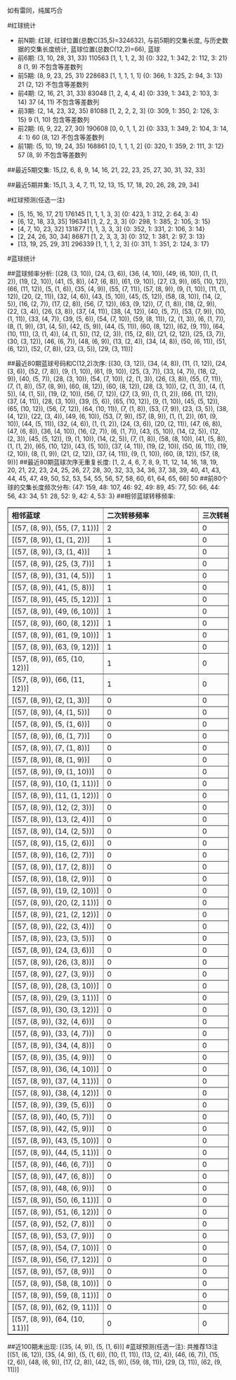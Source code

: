 <!-- 
.. title: 大乐透12096期(2012-08-18)数据分析报告
.. slug: dlott-12096-2012-08-18-report
.. date: 2012-08-19 08:00:00 UTC+08:00
.. tags: Lottery
.. link: 
.. description: 
.. type: text
-->

如有雷同，纯属巧合

<!-- TEASER_END-->

#红球统计

- 前N期: 红球, 红球位置(总数C(35,5)=324632), 与前5期的交集长度, 与历史数据的交集长度统计, 蓝球位置(总数C(12,2)=66), 蓝球
- 前6期: (3, 10, 28, 31, 33) 110563 [1, 1, 1, 2, 3] {0: 322, 1: 342, 2: 112, 3: 21} 8 (1, 9) 不包含等差数列
- 前5期: (8, 9, 23, 25, 31) 228683 [1, 1, 1, 1, 1] {0: 366, 1: 325, 2: 94, 3: 13} 21 (2, 12) 不包含等差数列
- 前4期: (2, 16, 21, 31, 33) 83048 [1, 2, 4, 4, 4] {0: 339, 1: 343, 2: 103, 3: 14} 37 (4, 11) 不包含等差数列
- 前3期: (2, 14, 23, 32, 35) 81088 [1, 2, 2, 2, 3] {0: 309, 1: 350, 2: 126, 3: 15} 9 (1, 10) 包含等差数列
- 前2期: (6, 9, 22, 27, 30) 190608 [0, 0, 1, 1, 2] {0: 333, 1: 349, 2: 104, 3: 14, 4: 1} 60 (8, 12) 不包含等差数列
- 前1期: (5, 10, 19, 24, 35) 168861 [0, 1, 1, 1, 2] {0: 320, 1: 359, 2: 111, 3: 12} 57 (8, 9) 不包含等差数列

##最近5期交集:
15,[2, 6, 8, 9, 14, 16, 21, 22, 23, 25, 27, 30, 31, 32, 33]

##最近5期并集:
15,[1, 3, 4, 7, 11, 12, 13, 15, 17, 18, 20, 26, 28, 29, 34]

#红球预测(任选一注)

- [5, 15, 16, 17, 21] 176145 [1, 1, 1, 3, 3] {0: 423, 1: 312, 2: 64, 3: 4}
- [6, 12, 18, 33, 35] 196341 [1, 2, 2, 3, 3] {0: 298, 1: 385, 2: 105, 3: 15}
- [4, 7, 10, 23, 32] 131877 [1, 1, 3, 3, 3] {0: 352, 1: 331, 2: 106, 3: 14}
- [2, 24, 26, 30, 34] 86871 [1, 2, 3, 3, 3] {0: 312, 1: 381, 2: 97, 3: 13}
- [13, 19, 25, 29, 31] 296339 [1, 1, 1, 2, 3] {0: 311, 1: 351, 2: 124, 3: 17}

#蓝球统计

##蓝球频率分析:
[(28, (3, 10)), (24, (3, 6)), (36, (4, 10)), (49, (6, 10)), (1, (1, 2)), (19, (2, 10)), (41, (5, 8)), (47, (6, 8)), (61, (9, 10)), (27, (3, 9)), (65, (10, 12)), (66, (11, 12)), (5, (1, 6)), (35, (4, 9)), (55, (7, 11)), (57, (8, 9)), (9, (1, 10)), (11, (1, 12)), (20, (2, 11)), (32, (4, 6)), (43, (5, 10)), (45, (5, 12)), (58, (8, 10)), (14, (2, 5)), (16, (2, 7)), (17, (2, 8)), (56, (7, 12)), (63, (9, 12)), (7, (1, 8)), (18, (2, 9)), (22, (3, 4)), (26, (3, 8)), (37, (4, 11)), (38, (4, 12)), (40, (5, 7)), (53, (7, 9)), (10, (1, 11)), (33, (4, 7)), (39, (5, 6)), (54, (7, 10)), (59, (8, 11)), (2, (1, 3)), (6, (1, 7)), (8, (1, 9)), (31, (4, 5)), (42, (5, 9)), (44, (5, 11)), (60, (8, 12)), (62, (9, 11)), (64, (10, 11)), (3, (1, 4)), (4, (1, 5)), (12, (2, 3)), (15, (2, 6)), (21, (2, 12)), (25, (3, 7)), (30, (3, 12)), (46, (6, 7)), (48, (6, 9)), (13, (2, 4)), (34, (4, 8)), (50, (6, 11)), (51, (6, 12)), (52, (7, 8)), (23, (3, 5)), (29, (3, 11))]

##最近80期蓝球号码和C(12,2)次序:
[(30, (3, 12)), (34, (4, 8)), (11, (1, 12)), (24, (3, 6)), (52, (7, 8)), (9, (1, 10)), (61, (9, 10)), (25, (3, 7)), (33, (4, 7)), (18, (2, 9)), (40, (5, 7)), (28, (3, 10)), (54, (7, 10)), (2, (1, 3)), (26, (3, 8)), (55, (7, 11)), (7, (1, 8)), (57, (8, 9)), (60, (8, 12)), (60, (8, 12)), (28, (3, 10)), (2, (1, 3)), (4, (1, 5)), (4, (1, 5)), (19, (2, 10)), (56, (7, 12)), (27, (3, 9)), (1, (1, 2)), (66, (11, 12)), (37, (4, 11)), (28, (3, 10)), (39, (5, 6)), (65, (10, 12)), (9, (1, 10)), (45, (5, 12)), (65, (10, 12)), (56, (7, 12)), (64, (10, 11)), (7, (1, 8)), (53, (7, 9)), (23, (3, 5)), (38, (4, 12)), (22, (3, 4)), (49, (6, 10)), (53, (7, 9)), (57, (8, 9)), (1, (1, 2)), (61, (9, 10)), (44, (5, 11)), (32, (4, 6)), (1, (1, 2)), (24, (3, 6)), (20, (2, 11)), (47, (6, 8)), (47, (6, 8)), (36, (4, 10)), (16, (2, 7)), (6, (1, 7)), (43, (5, 10)), (14, (2, 5)), (12, (2, 3)), (45, (5, 12)), (9, (1, 10)), (14, (2, 5)), (7, (1, 8)), (58, (8, 10)), (41, (5, 8)), (1, (1, 2)), (65, (10, 12)), (43, (5, 10)), (37, (4, 11)), (19, (2, 10)), (50, (6, 11)), (19, (2, 10)), (8, (1, 9)), (21, (2, 12)), (37, (4, 11)), (9, (1, 10)), (60, (8, 12)), (57, (8, 9))]
##最近80期蓝球次序无重复长度:
[1, 2, 4, 6, 7, 8, 9, 11, 12, 14, 16, 18, 19, 20, 21, 22, 23, 24, 25, 26, 27, 28, 30, 32, 33, 34, 36, 37, 38, 39, 40, 41, 43, 44, 45, 47, 49, 50, 52, 53, 54, 55, 56, 57, 58, 60, 61, 64, 65, 66] 50
##前80个球的交集长度频次分布:
{47: 159, 48: 107, 46: 92, 49: 89, 45: 77, 50: 66, 44: 56, 43: 34, 51: 28, 52: 9, 42: 4, 53: 3}
##相邻蓝球转移频率:
<table border="1" class="table table-striped dataframe">
  <thead>
    <tr style="text-align: left;">
      <th style="min-width: 200px;">相邻蓝球</th>
      <th style="min-width: 200px;">二次转移频率</th>
      <th style="min-width: 200px;">三次转移频率</th>
    </tr>
  </thead>
  <tbody>
    <tr>
      <td>  [(57, (8, 9)), (55, (7, 11))]</td>
      <td> 2</td>
      <td> 0</td>
    </tr>
    <tr>
      <td>    [(57, (8, 9)), (1, (1, 2))]</td>
      <td> 1</td>
      <td> 0</td>
    </tr>
    <tr>
      <td>    [(57, (8, 9)), (3, (1, 4))]</td>
      <td> 1</td>
      <td> 0</td>
    </tr>
    <tr>
      <td>   [(57, (8, 9)), (25, (3, 7))]</td>
      <td> 1</td>
      <td> 0</td>
    </tr>
    <tr>
      <td>   [(57, (8, 9)), (31, (4, 5))]</td>
      <td> 1</td>
      <td> 0</td>
    </tr>
    <tr>
      <td>   [(57, (8, 9)), (41, (5, 8))]</td>
      <td> 1</td>
      <td> 0</td>
    </tr>
    <tr>
      <td>  [(57, (8, 9)), (45, (5, 12))]</td>
      <td> 1</td>
      <td> 0</td>
    </tr>
    <tr>
      <td>  [(57, (8, 9)), (49, (6, 10))]</td>
      <td> 1</td>
      <td> 0</td>
    </tr>
    <tr>
      <td>  [(57, (8, 9)), (60, (8, 12))]</td>
      <td> 1</td>
      <td> 0</td>
    </tr>
    <tr>
      <td>  [(57, (8, 9)), (61, (9, 10))]</td>
      <td> 1</td>
      <td> 0</td>
    </tr>
    <tr>
      <td>  [(57, (8, 9)), (63, (9, 12))]</td>
      <td> 1</td>
      <td> 0</td>
    </tr>
    <tr>
      <td> [(57, (8, 9)), (65, (10, 12))]</td>
      <td> 1</td>
      <td> 0</td>
    </tr>
    <tr>
      <td> [(57, (8, 9)), (66, (11, 12))]</td>
      <td> 1</td>
      <td> 0</td>
    </tr>
    <tr>
      <td>    [(57, (8, 9)), (2, (1, 3))]</td>
      <td> 0</td>
      <td> 0</td>
    </tr>
    <tr>
      <td>    [(57, (8, 9)), (4, (1, 5))]</td>
      <td> 0</td>
      <td> 0</td>
    </tr>
    <tr>
      <td>    [(57, (8, 9)), (5, (1, 6))]</td>
      <td> 0</td>
      <td> 0</td>
    </tr>
    <tr>
      <td>    [(57, (8, 9)), (6, (1, 7))]</td>
      <td> 0</td>
      <td> 0</td>
    </tr>
    <tr>
      <td>    [(57, (8, 9)), (7, (1, 8))]</td>
      <td> 0</td>
      <td> 0</td>
    </tr>
    <tr>
      <td>    [(57, (8, 9)), (8, (1, 9))]</td>
      <td> 0</td>
      <td> 0</td>
    </tr>
    <tr>
      <td>   [(57, (8, 9)), (9, (1, 10))]</td>
      <td> 0</td>
      <td> 0</td>
    </tr>
    <tr>
      <td>  [(57, (8, 9)), (10, (1, 11))]</td>
      <td> 0</td>
      <td> 0</td>
    </tr>
    <tr>
      <td>  [(57, (8, 9)), (11, (1, 12))]</td>
      <td> 0</td>
      <td> 0</td>
    </tr>
    <tr>
      <td>   [(57, (8, 9)), (12, (2, 3))]</td>
      <td> 0</td>
      <td> 0</td>
    </tr>
    <tr>
      <td>   [(57, (8, 9)), (13, (2, 4))]</td>
      <td> 0</td>
      <td> 0</td>
    </tr>
    <tr>
      <td>   [(57, (8, 9)), (14, (2, 5))]</td>
      <td> 0</td>
      <td> 0</td>
    </tr>
    <tr>
      <td>   [(57, (8, 9)), (15, (2, 6))]</td>
      <td> 0</td>
      <td> 0</td>
    </tr>
    <tr>
      <td>   [(57, (8, 9)), (16, (2, 7))]</td>
      <td> 0</td>
      <td> 0</td>
    </tr>
    <tr>
      <td>   [(57, (8, 9)), (17, (2, 8))]</td>
      <td> 0</td>
      <td> 0</td>
    </tr>
    <tr>
      <td>   [(57, (8, 9)), (18, (2, 9))]</td>
      <td> 0</td>
      <td> 0</td>
    </tr>
    <tr>
      <td>  [(57, (8, 9)), (19, (2, 10))]</td>
      <td> 0</td>
      <td> 0</td>
    </tr>
    <tr>
      <td>  [(57, (8, 9)), (20, (2, 11))]</td>
      <td> 0</td>
      <td> 0</td>
    </tr>
    <tr>
      <td>  [(57, (8, 9)), (21, (2, 12))]</td>
      <td> 0</td>
      <td> 0</td>
    </tr>
    <tr>
      <td>   [(57, (8, 9)), (22, (3, 4))]</td>
      <td> 0</td>
      <td> 0</td>
    </tr>
    <tr>
      <td>   [(57, (8, 9)), (23, (3, 5))]</td>
      <td> 0</td>
      <td> 0</td>
    </tr>
    <tr>
      <td>   [(57, (8, 9)), (24, (3, 6))]</td>
      <td> 0</td>
      <td> 0</td>
    </tr>
    <tr>
      <td>   [(57, (8, 9)), (26, (3, 8))]</td>
      <td> 0</td>
      <td> 0</td>
    </tr>
    <tr>
      <td>   [(57, (8, 9)), (27, (3, 9))]</td>
      <td> 0</td>
      <td> 0</td>
    </tr>
    <tr>
      <td>  [(57, (8, 9)), (28, (3, 10))]</td>
      <td> 0</td>
      <td> 0</td>
    </tr>
    <tr>
      <td>  [(57, (8, 9)), (29, (3, 11))]</td>
      <td> 0</td>
      <td> 0</td>
    </tr>
    <tr>
      <td>  [(57, (8, 9)), (30, (3, 12))]</td>
      <td> 0</td>
      <td> 0</td>
    </tr>
    <tr>
      <td>   [(57, (8, 9)), (32, (4, 6))]</td>
      <td> 0</td>
      <td> 0</td>
    </tr>
    <tr>
      <td>   [(57, (8, 9)), (33, (4, 7))]</td>
      <td> 0</td>
      <td> 0</td>
    </tr>
    <tr>
      <td>   [(57, (8, 9)), (34, (4, 8))]</td>
      <td> 0</td>
      <td> 0</td>
    </tr>
    <tr>
      <td>   [(57, (8, 9)), (35, (4, 9))]</td>
      <td> 0</td>
      <td> 0</td>
    </tr>
    <tr>
      <td>  [(57, (8, 9)), (36, (4, 10))]</td>
      <td> 0</td>
      <td> 0</td>
    </tr>
    <tr>
      <td>  [(57, (8, 9)), (37, (4, 11))]</td>
      <td> 0</td>
      <td> 0</td>
    </tr>
    <tr>
      <td>  [(57, (8, 9)), (38, (4, 12))]</td>
      <td> 0</td>
      <td> 0</td>
    </tr>
    <tr>
      <td>   [(57, (8, 9)), (39, (5, 6))]</td>
      <td> 0</td>
      <td> 0</td>
    </tr>
    <tr>
      <td>   [(57, (8, 9)), (40, (5, 7))]</td>
      <td> 0</td>
      <td> 0</td>
    </tr>
    <tr>
      <td>   [(57, (8, 9)), (42, (5, 9))]</td>
      <td> 0</td>
      <td> 0</td>
    </tr>
    <tr>
      <td>  [(57, (8, 9)), (43, (5, 10))]</td>
      <td> 0</td>
      <td> 0</td>
    </tr>
    <tr>
      <td>  [(57, (8, 9)), (44, (5, 11))]</td>
      <td> 0</td>
      <td> 0</td>
    </tr>
    <tr>
      <td>   [(57, (8, 9)), (46, (6, 7))]</td>
      <td> 0</td>
      <td> 0</td>
    </tr>
    <tr>
      <td>   [(57, (8, 9)), (47, (6, 8))]</td>
      <td> 0</td>
      <td> 0</td>
    </tr>
    <tr>
      <td>   [(57, (8, 9)), (48, (6, 9))]</td>
      <td> 0</td>
      <td> 0</td>
    </tr>
    <tr>
      <td>  [(57, (8, 9)), (50, (6, 11))]</td>
      <td> 0</td>
      <td> 0</td>
    </tr>
    <tr>
      <td>  [(57, (8, 9)), (51, (6, 12))]</td>
      <td> 0</td>
      <td> 0</td>
    </tr>
    <tr>
      <td>   [(57, (8, 9)), (52, (7, 8))]</td>
      <td> 0</td>
      <td> 0</td>
    </tr>
    <tr>
      <td>   [(57, (8, 9)), (53, (7, 9))]</td>
      <td> 0</td>
      <td> 0</td>
    </tr>
    <tr>
      <td>  [(57, (8, 9)), (54, (7, 10))]</td>
      <td> 0</td>
      <td> 0</td>
    </tr>
    <tr>
      <td>  [(57, (8, 9)), (56, (7, 12))]</td>
      <td> 0</td>
      <td> 0</td>
    </tr>
    <tr>
      <td>   [(57, (8, 9)), (57, (8, 9))]</td>
      <td> 0</td>
      <td> 0</td>
    </tr>
    <tr>
      <td>  [(57, (8, 9)), (58, (8, 10))]</td>
      <td> 0</td>
      <td> 0</td>
    </tr>
    <tr>
      <td>  [(57, (8, 9)), (59, (8, 11))]</td>
      <td> 0</td>
      <td> 0</td>
    </tr>
    <tr>
      <td>  [(57, (8, 9)), (62, (9, 11))]</td>
      <td> 0</td>
      <td> 0</td>
    </tr>
    <tr>
      <td> [(57, (8, 9)), (64, (10, 11))]</td>
      <td> 0</td>
      <td> 0</td>
    </tr>
  </tbody>
</table>
##近100期未出现:
[(35, (4, 9)), (5, (1, 6))]
#蓝球预测(任选一注):
共推荐13注
[(51, (6, 12)), (35, (4, 9)), (5, (1, 6)), (10, (1, 11)), (13, (2, 4)), (46, (6, 7)), (15, (2, 6)), (48, (6, 9)), (17, (2, 8)), (42, (5, 9)), (59, (8, 11)), (29, (3, 11)), (62, (9, 11))]

